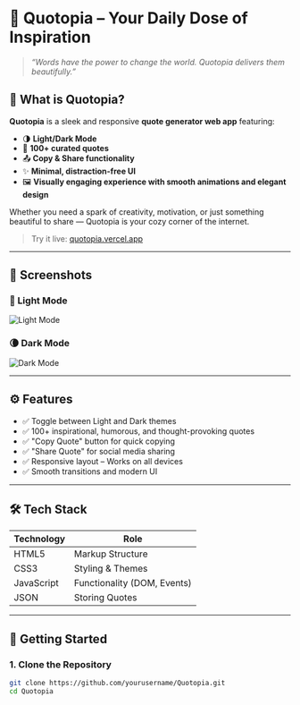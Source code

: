 # 🌟 Quotopia – Your Daily Dose of Inspiration

> _“Words have the power to change the world. Quotopia delivers them beautifully.”_

## 🔮 What is Quotopia?

**Quotopia** is a sleek and responsive **quote generator web app** featuring:

- 🌗 **Light/Dark Mode**
- 📜 **100+ curated quotes**
- 📤 **Copy & Share functionality**
- ✨ **Minimal, distraction-free UI**
- 🖼️ **Visually engaging experience with smooth animations and elegant design**

Whether you need a spark of creativity, motivation, or just something beautiful to share — Quotopia is your cozy corner of the internet.

> Try it live: [quotopia.vercel.app](https://quotopia.vercel.app)

---

## 📸 Screenshots

### 🔦 Light Mode
![Light Mode](https://your-image-link/light-mode.png)

### 🌘 Dark Mode
![Dark Mode](https://your-image-link/dark-mode.png)

---

## ⚙️ Features

- ✅ Toggle between Light and Dark themes
- ✅ 100+ inspirational, humorous, and thought-provoking quotes
- ✅ "Copy Quote" button for quick copying
- ✅ "Share Quote" for social media sharing
- ✅ Responsive layout – Works on all devices
- ✅ Smooth transitions and modern UI

---

## 🛠️ Tech Stack

| Technology | Role |
|------------|------|
| HTML5      | Markup Structure |
| CSS3       | Styling & Themes |
| JavaScript | Functionality (DOM, Events) |
| JSON       | Storing Quotes |

---

## 🚀 Getting Started

### 1. Clone the Repository
```bash
git clone https://github.com/yourusername/Quotopia.git
cd Quotopia
